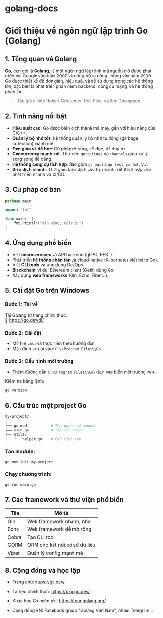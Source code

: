 # golang-docs
# Giới thiệu về ngôn ngữ lập trình Go (Golang)

##  1. Tổng quan về Golang

**Go**, còn gọi là **Golang**, là một ngôn ngữ lập trình mã nguồn mở được phát triển bởi Google vào năm 2007 và công bố ra công chúng vào năm 2009. Go được thiết kế để đơn giản, hiệu quả, và dễ sử dụng trong các hệ thống lớn, đặc biệt là phát triển phần mềm backend, công cụ mạng, và hệ thống phân tán.

>  Tác giả chính: Robert Griesemer, Rob Pike, và Ken Thompson.

##  2. Tính năng nổi bật

- **Hiệu suất cao**: Go được biên dịch thành mã máy, gần với hiệu năng của C/C++.
- **Quản lý bộ nhớ tốt**: Hệ thống quản lý bộ nhớ tự động (garbage collection) mạnh mẽ.
- **Đơn giản và dễ học**: Cú pháp rõ ràng, dễ đọc, dễ duy trì.
- **Concurrency mạnh mẽ**: Thư viện `goroutines` và `channels` giúp xử lý song song dễ dàng.
- **Hệ thống công cụ tích hợp**: Bao gồm `go build`, `go test`, `go fmt`, v.v.
- **Biên dịch nhanh**: Thời gian biên dịch cực kỳ nhanh, rất thích hợp cho phát triển nhanh và CI/CD.

##  3. Cú pháp cơ bản

```go
package main

import "fmt"

func main() {
    fmt.Println("Xin chào, Golang!")
}
```

##  4. Ứng dụng phổ biến
- Viết **microservices** và API backend (gRPC, REST).
- Phát triển **hệ thống phân tán** và cloud-native (Kubernetes viết bằng Go).
- Viết **CLI tools** và ứng dụng DevOps.
- **Blockchain**, ví dụ: Ethereum client (Geth) dùng Go.
- Xây dựng **web frameworks** (Gin, Echo, Fiber...).

##  5. Cài đặt Go trên Windows

### Bước 1: Tải về
Tải Golang từ trang chính thức:  
🔗 https://go.dev/dl/

### Bước 2: Cài đặt
- Mở file `.msi` và thực hiện theo hướng dẫn.
- Mặc định sẽ cài vào: `C:\\Program Files\\Go`.

### Bước 3: Cấu hình môi trường
- Thêm đường dẫn `C:\\Program Files\\Go\\bin` vào biến môi trường `PATH`.

Kiểm tra bằng lệnh:

```bash
go version
```

##  6. Cấu trúc một project Go
```bash
my-project/
│
├── go.mod           # Tệp quản lý module
├── main.go          # Tập tin chính
├── utils/
│   └── helper.go    # Các tiện ích
```
### Tạo module:

```bash
go mod init my-project
```

### Chạy chương trình:

```bash
go run main.go
```

##  7.  Các framework và thư viện phổ biến
| Tên    | Mô tả                           |
|--------|----------------------------------|
| Gin    | Web framework nhanh, nhẹ         |
| Echo   | Web framework dễ mở rộng         |
| Cobra  | Tạo CLI tool                     |
| GORM   | ORM cho kết nối cơ sở dữ liệu    |
| Viper  | Quản lý config mạnh mẽ           |

##  8. Cộng đồng và học tập
-   Trang chủ: https://go.dev/

-   Tài liệu chính thức: https://pkg.go.dev/

-   Khóa học Go miễn phí: https://tour.golang.org/

-   Cộng đồng VN: Facebook group "Golang Việt Nam", nhóm Telegram...